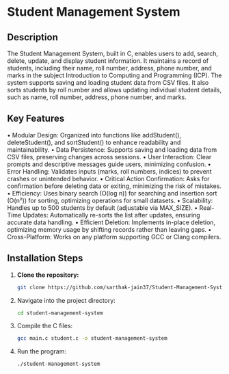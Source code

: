 # Student Management System

## Description

The Student Management System, built in C, enables users to add, search, delete, update, and display student information. It maintains a record of students, including their name, roll number, address, phone number, and marks in the subject Introduction to Computing and Programming (ICP). The system supports saving and loading student data from CSV files. It also sorts students by roll number and allows updating individual student details, such as name, roll number, address, phone number, and marks.

## Key Features

•	Modular Design: Organized into functions like addStudent(), deleteStudent(), and sortStudent() to enhance readability and maintainability.
•	Data Persistence: Supports saving and loading data from CSV files, preserving changes across sessions.
•	User Interaction: Clear prompts and descriptive messages guide users, minimizing confusion.
•	Error Handling: Validates inputs (marks, roll numbers, indices) to prevent crashes or unintended behavior.
•	Critical Action Confirmation: Asks for confirmation before deleting data or exiting, minimizing the risk of mistakes.
•	Efficiency: Uses binary search (O(log n)) for searching and insertion sort (O(n²)) for sorting, optimizing operations for small datasets.
•	Scalability: Handles up to 500 students by default (adjustable via MAX_SIZE).
•	Real-Time Updates: Automatically re-sorts the list after updates, ensuring accurate data handling.
•	Efficient Deletion: Implements in-place deletion, optimizing memory usage by shifting records rather than leaving gaps.
•	Cross-Platform: Works on any platform supporting GCC or Clang compilers.

## Installation Steps

1. **Clone the repository:**
   ```bash
   git clone https://github.com/sarthak-jain37/Student-Management-System.git

2. Navigate into the project directory:
   ```bash
   cd student-management-system

3. Compile the C files:
   ```bash
   gcc main.c student.c -o student-management-system
   
4. Run the program:
   ```bash
   ./student-management-system
  
